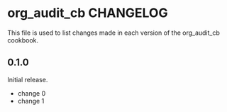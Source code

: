 # org_audit_cb CHANGELOG

This file is used to list changes made in each version of the org_audit_cb cookbook.

## 0.1.0

Initial release.

- change 0
- change 1
